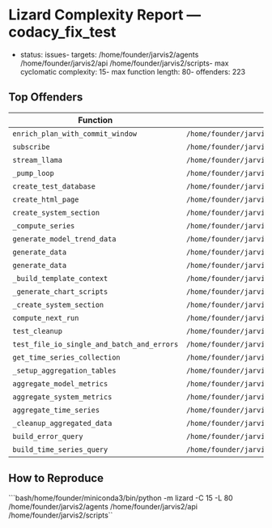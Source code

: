 # Lizard Complexity Report — codacy_fix_test

- status: issues- targets: /home/founder/jarvis2/agents /home/founder/jarvis2/api /home/founder/jarvis2/scripts- max cyclomatic complexity: 15- max function length: 80- offenders: 223
## Top Offenders
| Function | File | CCN | Length |
|---|---|---:|---:|
| `enrich_plan_with_commit_window` | `/home/founder/jarvis2/agents/repair/agent.py` | 15 | 82 |
| `subscribe` | `/home/founder/jarvis2/agents/core/messaging/compat_event_bus.py` | 4 | 117 |
| `stream_llama` | `/home/founder/jarvis2/agents/core/ws_backends/llama.py` | 45 | 197 |
| `_pump_loop` | `/home/founder/jarvis2/agents/core/utils/subproc_stream.py` | 17 | 51 |
| `create_test_database` | `/home/founder/jarvis2/agents/core/monitoring/tests/fixtures/db_builder.py` | 9 | 115 |
| `create_html_page` | `/home/founder/jarvis2/agents/core/monitoring/visualization/utils/html_generators.py` | 4 | 245 |
| `create_system_section` | `/home/founder/jarvis2/agents/core/monitoring/visualization/dashboard_sections.py` | 17 | 97 |
| `_compute_series` | `/home/founder/jarvis2/agents/core/monitoring/visualization/resource_charts.py` | 18 | 54 |
| `generate_model_trend_data` | `/home/founder/jarvis2/agents/core/monitoring/visualization/model_performance.py` | 8 | 101 |
| `generate_data` | `/home/founder/jarvis2/agents/core/monitoring/visualization/error_analytics.py` | 9 | 125 |
| `generate_data` | `/home/founder/jarvis2/agents/core/monitoring/visualization/error_analytics.py` | 13 | 131 |
| `_build_template_context` | `/home/founder/jarvis2/agents/core/monitoring/visualization/dashboard.py` | 16 | 41 |
| `_generate_chart_scripts` | `/home/founder/jarvis2/agents/core/monitoring/visualization/dashboard.py` | 22 | 72 |
| `_create_system_section` | `/home/founder/jarvis2/agents/core/monitoring/visualization/dashboard.py` | 16 | 108 |
| `compute_next_run` | `/home/founder/jarvis2/agents/core/monitoring/metrics_storage/backup/operations_mod/schedule.py` | 18 | 78 |
| `test_cleanup` | `/home/founder/jarvis2/agents/core/monitoring/metrics_storage/tests/storage/test_db_storage.py` | 3 | 87 |
| `test_file_io_single_and_batch_and_errors` | `/home/founder/jarvis2/agents/core/monitoring/metrics_storage/tests/retention/test_cli.py` | 10 | 81 |
| `get_time_series_collection` | `/home/founder/jarvis2/agents/core/monitoring/metrics_storage/db_storage/time_series.py` | 11 | 87 |
| `_setup_aggregation_tables` | `/home/founder/jarvis2/agents/core/monitoring/metrics_storage/db_storage/aggregation.py` | 1 | 172 |
| `aggregate_model_metrics` | `/home/founder/jarvis2/agents/core/monitoring/metrics_storage/db_storage/aggregation.py` | 7 | 118 |
| `aggregate_system_metrics` | `/home/founder/jarvis2/agents/core/monitoring/metrics_storage/db_storage/aggregation.py` | 7 | 114 |
| `aggregate_time_series` | `/home/founder/jarvis2/agents/core/monitoring/metrics_storage/db_storage/aggregation.py` | 9 | 175 |
| `_cleanup_aggregated_data` | `/home/founder/jarvis2/agents/core/monitoring/metrics_storage/db_storage/aggregation.py` | 3 | 104 |
| `build_error_query` | `/home/founder/jarvis2/agents/core/monitoring/metrics_storage/db_storage/query_builder.py` | 9 | 83 |
| `build_time_series_query` | `/home/founder/jarvis2/agents/core/monitoring/metrics_storage/db_storage/query_builder.py` | 8 | 81 |

## How to Reproduce
```bash/home/founder/miniconda3/bin/python -m lizard -C 15 -L 80 /home/founder/jarvis2/agents /home/founder/jarvis2/api /home/founder/jarvis2/scripts``
